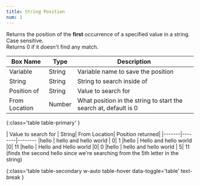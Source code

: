 ```yaml
---
title: String Position
num: 1
---
```


Returns the position of the **first** occurrence of a specified value in a string. Case sensitive.\
Returns 0 if it doesn't find any match.


| Box Name | Type | Description | 
|-------|--------|--------|
|Variable|	String|	Variable name to save the position
|String|	String|	String to search inside of
|Position of|	String|	Value to search for
|From Location|Number|What position in the string to start the search at, default is 0
{:class='table table-primary' }

| Value to search for | String| From Location| Position returned| 
|-------|--------|--------
|hello | hello and hello world | 0| 1
|hello | Hello and hello world |0| 11
|hello | Hello and Hello world |0| 0
|hello | hello and hello world | 5| 11 (finds the second hello since we're searching from the 5th letter in the string)

{:class='table table-secondary w-auto table-hover data-toggle='table' text-break }










